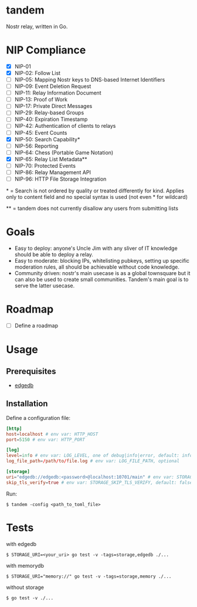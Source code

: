 # tandem
Nostr relay, written in Go.

# NIP Compliance
- [x] NIP-01
- [x] NIP-02: Follow List
- [ ] NIP-05: Mapping Nostr keys to DNS-based Internet Identifiers
- [ ] NIP-09: Event Deletion Request
- [ ] NIP-11: Relay Information Document
- [ ] NIP-13: Proof of Work
- [ ] NIP-17: Private Direct Messages
- [ ] NIP-29: Relay-based Groups
- [ ] NIP-40: Expiration Timestamp
- [ ] NIP-42: Authentication of clients to relays
- [ ] NIP-45: Event Counts
- [x] NIP-50: Search Capability*
- [ ] NIP-56: Reporting
- [ ] NIP-64: Chess (Portable Game Notation)
- [x] NIP-65: Relay List Metadata**
- [ ] NIP-70: Protected Events
- [ ] NIP-86: Relay Management API
- [ ] NIP-96: HTTP File Storage Integration

\* = Search is not ordered by quality or treated differently for kind. Applies only to content field and no special syntax is used (not even * for wildcard)

** = tandem does not currently disallow any users from submitting lists

# Goals

- Easy to deploy: anyone's Uncle Jim with any sliver of IT knowledge should be able to deploy a relay.
- Easy to moderate: blocking IPs, whitelisting pubkeys, setting up specific moderation rules, all should be achievable without code knowledge.
- Community driven: nostr's main usecase is as a global townsquare but it can also be used to create small communities. Tandem's main goal is to serve the latter usecase. 

# Roadmap

- [ ] Define a roadmap

# Usage

## Prerequisites
- [edgedb](https://www.edgedb.com/)

## Installation

Define a configuration file:
```toml
[http]
host=localhost # env var: HTTP_HOST
port=5150 # env var: HTTP_PORT

[log]
level=info # env var: LOG_LEVEL, one of debug|info|error, default: info
log_file_path=/path/to/file.log # env var: LOG_FILE_PATH, optional 

[storage]
uri="edgedb://edgedb:<password>@localhost:10701/main" # env var: STORAGE_URI, replace with your edgedb credentials, one of edgedb|memory
skip_tls_verify=true # env var: STORAGE_SKIP_TLS_VERIFY, default: false
```

Run:
```shell
$ tandem -config <path_to_toml_file>
```

# Tests

with edgedb
```shell
$ STORAGE_URI=<your_uri> go test -v -tags=storage,edgedb ./...
```

with memorydb
```shell
$ STORAGE_URI="memory://" go test -v -tags=storage,memory ./...
```

without storage
```shell
$ go test -v ./...
```
